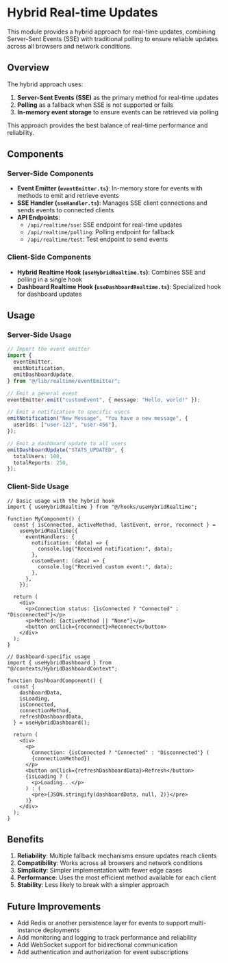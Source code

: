 # Hybrid Real-time Updates

This module provides a hybrid approach for real-time updates, combining Server-Sent Events (SSE) with traditional polling to ensure reliable updates across all browsers and network conditions.

## Overview

The hybrid approach uses:

1. **Server-Sent Events (SSE)** as the primary method for real-time updates
2. **Polling** as a fallback when SSE is not supported or fails
3. **In-memory event storage** to ensure events can be retrieved via polling

This approach provides the best balance of real-time performance and reliability.

## Components

### Server-Side Components

- **Event Emitter (`eventEmitter.ts`)**: In-memory store for events with methods to emit and retrieve events
- **SSE Handler (`sseHandler.ts`)**: Manages SSE client connections and sends events to connected clients
- **API Endpoints**:
  - `/api/realtime/sse`: SSE endpoint for real-time updates
  - `/api/realtime/polling`: Polling endpoint for fallback
  - `/api/realtime/test`: Test endpoint to send events

### Client-Side Components

- **Hybrid Realtime Hook (`useHybridRealtime.ts`)**: Combines SSE and polling in a single hook
- **Dashboard Realtime Hook (`useDashboardRealtime.ts`)**: Specialized hook for dashboard updates

## Usage

### Server-Side Usage

```typescript
// Import the event emitter
import {
  eventEmitter,
  emitNotification,
  emitDashboardUpdate,
} from "@/lib/realtime/eventEmitter";

// Emit a general event
eventEmitter.emit("customEvent", { message: "Hello, world!" });

// Emit a notification to specific users
emitNotification("New Message", "You have a new message", {
  userIds: ["user-123", "user-456"],
});

// Emit a dashboard update to all users
emitDashboardUpdate("STATS_UPDATED", {
  totalUsers: 100,
  totalReports: 250,
});
```

### Client-Side Usage

```tsx
// Basic usage with the hybrid hook
import { useHybridRealtime } from "@/hooks/useHybridRealtime";

function MyComponent() {
  const { isConnected, activeMethod, lastEvent, error, reconnect } =
    useHybridRealtime({
      eventHandlers: {
        notification: (data) => {
          console.log("Received notification:", data);
        },
        customEvent: (data) => {
          console.log("Received custom event:", data);
        },
      },
    });

  return (
    <div>
      <p>Connection status: {isConnected ? "Connected" : "Disconnected"}</p>
      <p>Method: {activeMethod || "None"}</p>
      <button onClick={reconnect}>Reconnect</button>
    </div>
  );
}
```

```tsx
// Dashboard-specific usage
import { useHybridDashboard } from "@/contexts/HybridDashboardContext";

function DashboardComponent() {
  const {
    dashboardData,
    isLoading,
    isConnected,
    connectionMethod,
    refreshDashboardData,
  } = useHybridDashboard();

  return (
    <div>
      <p>
        Connection: {isConnected ? "Connected" : "Disconnected"} (
        {connectionMethod})
      </p>
      <button onClick={refreshDashboardData}>Refresh</button>
      {isLoading ? (
        <p>Loading...</p>
      ) : (
        <pre>{JSON.stringify(dashboardData, null, 2)}</pre>
      )}
    </div>
  );
}
```

## Benefits

1. **Reliability**: Multiple fallback mechanisms ensure updates reach clients
2. **Compatibility**: Works across all browsers and network conditions
3. **Simplicity**: Simpler implementation with fewer edge cases
4. **Performance**: Uses the most efficient method available for each client
5. **Stability**: Less likely to break with a simpler approach

## Future Improvements

- Add Redis or another persistence layer for events to support multi-instance deployments
- Add monitoring and logging to track performance and reliability
- Add WebSocket support for bidirectional communication
- Add authentication and authorization for event subscriptions
